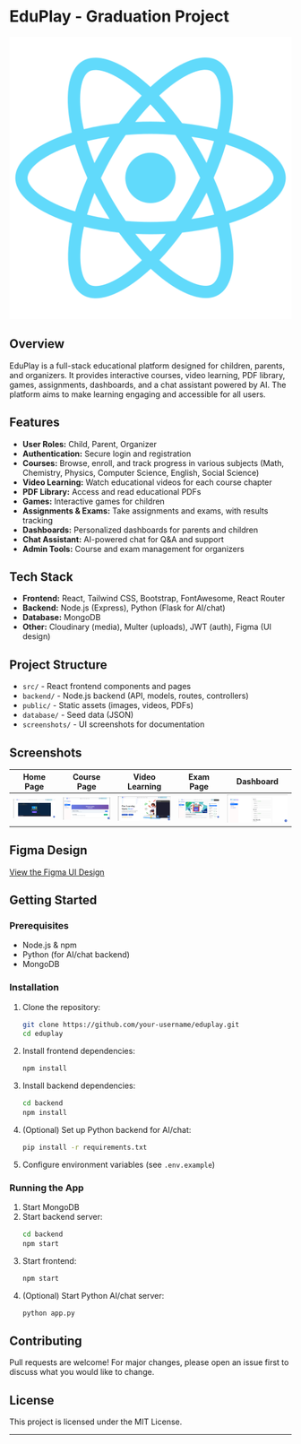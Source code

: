 
# EduPlay - Graduation Project

![EduPlay Logo](public/logo512.png)

## Overview

EduPlay is a full-stack educational platform designed for children, parents, and organizers. It provides interactive courses, video learning, PDF library, games, assignments, dashboards, and a chat assistant powered by AI. The platform aims to make learning engaging and accessible for all users.

## Features

- **User Roles:** Child, Parent, Organizer
- **Authentication:** Secure login and registration
- **Courses:** Browse, enroll, and track progress in various subjects (Math, Chemistry, Physics, Computer Science, English, Social Science)
- **Video Learning:** Watch educational videos for each course chapter
- **PDF Library:** Access and read educational PDFs
- **Games:** Interactive games for children
- **Assignments & Exams:** Take assignments and exams, with results tracking
- **Dashboards:** Personalized dashboards for parents and children
- **Chat Assistant:** AI-powered chat for Q&A and support
- **Admin Tools:** Course and exam management for organizers

## Tech Stack

- **Frontend:** React, Tailwind CSS, Bootstrap, FontAwesome, React Router
- **Backend:** Node.js (Express), Python (Flask for AI/chat)
- **Database:** MongoDB
- **Other:** Cloudinary (media), Multer (uploads), JWT (auth), Figma (UI design)

## Project Structure

- `src/` - React frontend components and pages
- `backend/` - Node.js backend (API, models, routes, controllers)
- `public/` - Static assets (images, videos, PDFs)
- `database/` - Seed data (JSON)
- `screenshots/` - UI screenshots for documentation

## Screenshots

| Home Page | Course Page | Video Learning | Exam Page | Dashboard |
|-----------|-------------|----------------|-----------|-----------|
| ![Home](screenshots/image_1.png) | ![Course](screenshots/image_2.png) | ![Video](screenshots/image_3.png) | ![Exam](screenshots/image_4.png) | ![Dashboard](screenshots/image_5.png) |

## Figma Design

[View the Figma UI Design](https://www.figma.com/design/DVca1L4CYkgBWtjYm36BDB/Graduation-Project?node-id=14-3906&p=f)

## Getting Started

### Prerequisites
- Node.js & npm
- Python (for AI/chat backend)
- MongoDB

### Installation
1. Clone the repository:
	```bash
	git clone https://github.com/your-username/eduplay.git
	cd eduplay
	```
2. Install frontend dependencies:
	```bash
	npm install
	```
3. Install backend dependencies:
	```bash
	cd backend
	npm install
	```
4. (Optional) Set up Python backend for AI/chat:
	```bash
	pip install -r requirements.txt
	```
5. Configure environment variables (see `.env.example`)

### Running the App
1. Start MongoDB
2. Start backend server:
	```bash
	cd backend
	npm start
	```
3. Start frontend:
	```bash
	npm start
	```
4. (Optional) Start Python AI/chat server:
	```bash
	python app.py
	```

## Contributing

Pull requests are welcome! For major changes, please open an issue first to discuss what you would like to change.

## License

This project is licensed under the MIT License.

---
